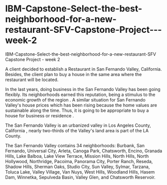# IBM-Capstone-Select-the-best-neighborhood-for-a-new-restaurant-SFV-Capstone-Project---week-2
IBM-Capstone-Select-the-best-neighborhood-for-a-new-restaurant-SFV Capstone Project - week 2

A client decided to establish a Restaurant in San Fernando Valley, California. Besides, the client plan to buy a house in the same area where the restaurant will be located.
 
In the last years, doing business in the San Fernando Valley has been going flexibly. Its neighborhoods earned this reputation, being a stimulus to the economic growth of the region .
A similar situation for San Fernando Valley's house prices which has been rising because the home values are sustainable along the time. Thus, it is going to be appropriate to buy a house for business or residence .
 
The San Fernando Valley is an urbanized valley in Los Angeles County, California , nearly two-thirds of the Valley's land area is part of the LA County. 

The San Fernando Valley contains 34 neighborhoods: Burbank, San Fernando, Universal City, Arleta, Canoga Park, Chatsworth, Encino, Granada Hills, Lake Balboa, Lake View Terrace, Mission Hills, North Hills, North Hollywood, Northridge, Pacoima, Panorama City, Porter Ranch, Reseda, Shadow Hills, Sherman Oaks, Studio City, Sun Valley, Sylmar, Tarzana, Toluca Lake, Valley Village, Van Nuys, West Hills, Woodland Hills, Hasem Dam, Winnetka, Sepulveda Basin, Valley Glen, and Chatsworth Reservoir.
